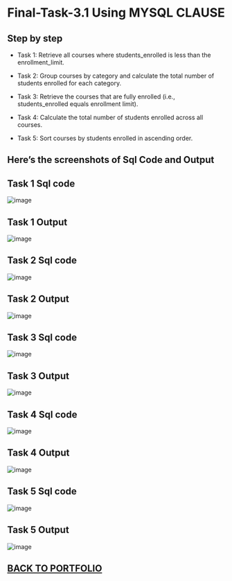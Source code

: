 # Final-Task-3.1 Using MYSQL CLAUSE

## Step by step
- Task 1: Retrieve all courses where students_enrolled is less than the enrollment_limit.
  
- Task 2: Group courses by category and calculate the total number of students enrolled for each category.
  
- Task 3: Retrieve the courses that are fully enrolled (i.e., students_enrolled equals enrollment limit).
 
- Task 4: Calculate the total number of students enrolled across all courses.
  
- Task 5: Sort courses by students enrolled in ascending order.
  

## Here’s the screenshots of Sql Code and Output

## Task 1 Sql code 
![image](https://github.com/user-attachments/assets/037074fd-9bbb-4876-9a11-96de32a088e6)
## Task 1 Output
![image](https://github.com/user-attachments/assets/f779fed2-0db0-48f2-bdcd-394420b4b30f)


## Task 2 Sql code 
![image](https://github.com/user-attachments/assets/9b0eddca-0050-4aad-bce1-4ab41d0d0bdf)
## Task 2 Output 
![image](https://github.com/user-attachments/assets/afb2a5d6-0ff7-49d7-8a48-ab4ecba5e948)

 
## Task 3 Sql code 
![image](https://github.com/user-attachments/assets/30146a1c-a975-463b-87bc-c2780eacbf10)
## Task 3 Output 
![image](https://github.com/user-attachments/assets/7d190b6d-44ae-474b-a9b5-c3a42e63654d)


## Task 4 Sql code 
![image](https://github.com/user-attachments/assets/2eeacd42-b80d-4562-9bb4-3700d7812b72)
## Task 4 Output
![image](https://github.com/user-attachments/assets/e3ff2fd4-2c63-429d-a431-0812bc2ce362)


## Task 5 Sql code
![image](https://github.com/user-attachments/assets/3eb541c7-2382-4868-839d-322d07496f90)
## Task 5 Output
![image](https://github.com/user-attachments/assets/880ed8f8-f996-4acc-884f-1ad8f390fb83)

## [BACK TO PORTFOLIO](https://tatinzzz.github.io/EDM-Portfolio/)

